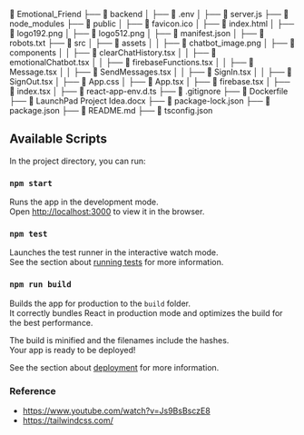 📂 Emotional_Friend
├── 📂 backend
│ ├── 📄 .env
│ ├── 📄 server.js
├── 📂 node_modules
├── 📂 public
│ ├── 📄 favicon.ico
│ ├── 📄 index.html
│ ├── 📄 logo192.png
│ ├── 📄 logo512.png
│ ├── 📄 manifest.json
│ ├── 📄 robots.txt
├── 📂 src
│ ├── 📂 assets
│ │ ├── 📄 chatbot_image.png
│ ├── 📂 components
│ │ ├── 📄 clearChatHistory.tsx
│ │ ├── 📄 emotionalChatbot.tsx
│ │ ├── 📄 firebaseFunctions.tsx
│ │ ├── 📄 Message.tsx
│ │ ├── 📄 SendMessages.tsx
│ │ ├── 📄 SignIn.tsx
│ │ ├── 📄 SignOut.tsx
│ ├── 📄 App.css
│ ├── 📄 App.tsx
│ ├── 📄 firebase.tsx
│ ├── 📄 index.tsx
│ ├── 📄 react-app-env.d.ts
├── 📄 .gitignore
├── 📄 Dockerfile
├── 📄 LaunchPad Project Idea.docx
├── 📄 package-lock.json
├── 📄 package.json
├── 📄 README.md
├── 📄 tsconfig.json

## Available Scripts

In the project directory, you can run:

### `npm start`

Runs the app in the development mode.\
Open [http://localhost:3000](http://localhost:3000) to view it in the browser.

### `npm test`

Launches the test runner in the interactive watch mode.\
See the section about [running tests](https://facebook.github.io/create-react-app/docs/running-tests) for more information.

### `npm run build`

Builds the app for production to the `build` folder.\
It correctly bundles React in production mode and optimizes the build for the best performance.

The build is minified and the filenames include the hashes.\
Your app is ready to be deployed!

See the section about [deployment](https://facebook.github.io/create-react-app/docs/deployment) for more information.

### Reference

- https://www.youtube.com/watch?v=Js9BsBsczE8
- https://tailwindcss.com/
